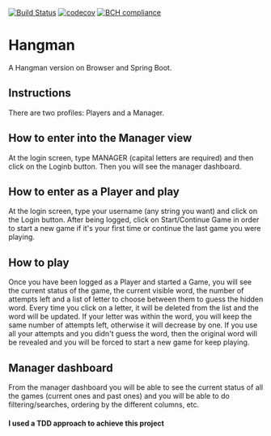 [![Build Status](https://travis-ci.org/jesusgsdev/hangman.svg?branch=master)](https://travis-ci.org/jesusgsdev/hangman)
[![codecov](https://codecov.io/gh/jesusgsdev/hangman/branch/master/graph/badge.svg)](https://codecov.io/gh/jesusgsdev/hangman)
[![BCH compliance](https://bettercodehub.com/edge/badge/jesusgsdev/hangman?branch=master)](https://bettercodehub.com/)
# Hangman
A Hangman version on Browser and Spring Boot.

## Instructions
There are two profiles: Players and a Manager.

## How to enter into the Manager view
At the login screen, type MANAGER (capital letters are required) and then click on the Loginb button. Then you will see the manager dashboard.

## How to enter as a Player and play
At the login screen, type your username (any string you want) and click on the Login button.
After being logged, click on Start/Continue Game in order to start a new game if it's your first time or continue the last game you were playing.

## How to play
Once you have been logged as a Player and started a Game, you will see the current status of the game, the current visible word, the number of attempts left and a list of letter to choose between them to guess the hidden word.
Every time you click on a letter, it will be deleted from the list and the word will be updated. If your letter was within the word, you will keep the same number of attempts left, otherwise it will decrease by one.
If you use all your attempts and you didn't guess the word, then the original word will be revealed and you will be forced to start a new game for keep playing.

## Manager dashboard
From the manager dashboard you will be able to see the current status of all the games (current ones and past ones) and you will be able to do filtering/searches, ordering by the different columns, etc.

#### I used a TDD approach to achieve this project
